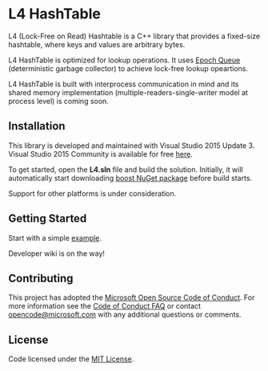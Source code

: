 # L4 HashTable
L4 (Lock-Free on Read) Hashtable is a C++ library that provides a fixed-size hashtable, where keys and values are arbitrary bytes.

L4 HashTable is optimized for lookup operations. It uses [Epoch Queue](https://github.com/Microsoft/L4/wiki/Epoch-Queue) (deterministic garbage collector) to achieve lock-free lookup opeartions.

L4 HashTable is built with interprocess communication in mind and its shared memory implementation (multiple-readers-single-writer model at process level) is coming soon.

## Installation
This library is developed and maintained with Visual Studio 2015 Update 3. Visual Studio 2015 Community is available for free [here](https://dev.windows.com/downloads).

To get started, open the **L4.sln** file and build the solution. Initially, it will automatically start downloading [boost NuGet package](https://www.nuget.org/packages/boost/) before build starts.

Support for other platforms is under consideration.

## Getting Started
Start with a simple [example](https://github.com/Microsoft/L4/blob/master/Examples/main.cpp).

Developer wiki is on the way!

## Contributing

This project has adopted the [Microsoft Open Source Code of Conduct](https://opensource.microsoft.com/codeofconduct/). For more information see the [Code of Conduct FAQ](https://opensource.microsoft.com/codeofconduct/faq/) or contact [opencode@microsoft.com](mailto:opencode@microsoft.com) with any additional questions or comments.

## License

Code licensed under the [MIT License](https://github.com/Microsoft/L4/blob/master/LICENSE).
